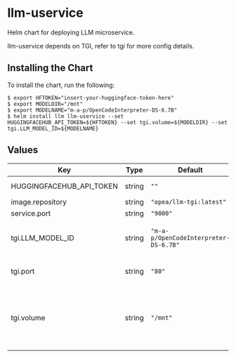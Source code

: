 # llm-uservice

Helm chart for deploying LLM microservice.

llm-uservice depends on TGI, refer to tgi for more config details.

## Installing the Chart

To install the chart, run the following:

```console
$ export HFTOKEN="insert-your-huggingface-token-here"
$ export MODELDIR="/mnt"
$ export MODELNAME="m-a-p/OpenCodeInterpreter-DS-6.7B"
$ helm install llm llm-uservice --set HUGGINGFACEHUB_API_TOKEN=${HFTOKEN} --set tgi.volume=${MODELDIR} --set tgi.LLM_MODEL_ID=${MODELNAME}
```

## Values

| Key                      | Type   | Default                               | Description                                                                                                                              |
| ------------------------ | ------ | ------------------------------------- | ---------------------------------------------------------------------------------------------------------------------------------------- |
| HUGGINGFACEHUB_API_TOKEN | string | `""`                                  | Your own Hugging Face API token                                                                                                          |
| image.repository         | string | `"opea/llm-tgi:latest"`               |                                                                                                                                          |
| service.port             | string | `"9000"`                              |                                                                                                                                          |
| tgi.LLM_MODEL_ID         | string | `"m-a-p/OpenCodeInterpreter-DS-6.7B"` | Models id from https://huggingface.co/, or predownloaded model directory                                                                 |
| tgi.port                 | string | `"80"`                                | Hugging Face Text Generation Inference service port                                                                                      |
| tgi.volume               | string | `"/mnt"`                              | Cached models directory, tgi will not download if the model is cached here. The "volume" will be mounted to container as /data directory |
